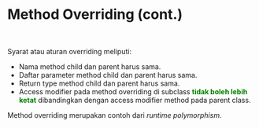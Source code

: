 
# Method Overriding (cont.)

<br>

Syarat atau aturan overriding meliputi:

- Nama method child dan parent harus sama.
- Daftar parameter method child dan parent harus sama.
- Return type method child dan parent harus sama.
- Access modifier pada method overriding di subclass <span style="color: green; font-weight: bold;">tidak boleh lebih ketat</span> dibandingkan dengan access modifier method pada parent class.

Method overriding merupakan contoh dari _runtime polymorphism_.